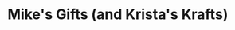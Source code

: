 ---
title: "Mike's Gifts (and Krista's Krafts)"
url: /holland/mikes-gifts-and-kristas-krafts/
shop: gift
---